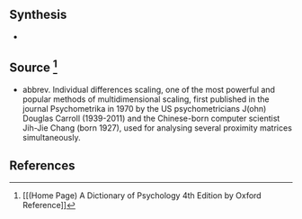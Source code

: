 ## Synthesis
- 
## Source [^1]
- abbrev. Individual differences scaling, one of the most powerful and popular methods of multidimensional scaling, first published in the journal Psychometrika in 1970 by the US psychometricians J(ohn) Douglas Carroll (1939-2011) and the Chinese-born computer scientist Jih-Jie Chang (born 1927), used for analysing several proximity matrices simultaneously.
## References

[^1]: [[(Home Page) A Dictionary of Psychology 4th Edition by Oxford Reference]]